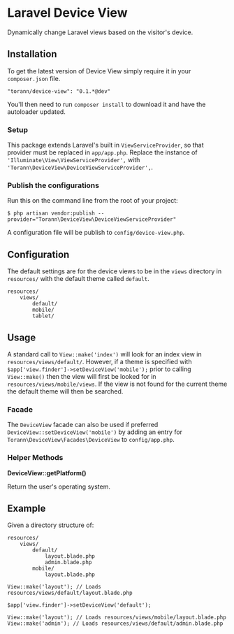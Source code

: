 # Laravel Device View

Dynamically change Laravel views based on the visitor's device.

## Installation


To get the latest version of Device View simply require it in your `composer.json` file.

```
"torann/device-view": "0.1.*@dev"
```

You'll then need to run `composer install` to download it and have the autoloader updated.

### Setup

This package extends Laravel's built in `ViewServiceProvider`, so that provider must be replaced in `app/app.php`.
Replace the instance of `'Illuminate\View\ViewServiceProvider',` with `'Torann\DeviceView\DeviceViewServiceProvider',`.


### Publish the configurations

Run this on the command line from the root of your project:

```
$ php artisan vendor:publish --provider="Torann\DeviceView\DeviceViewServiceProvider"
```

A configuration file will be publish to `config/device-view.php`.


## Configuration

The default settings are for the device views to be in the `views` directory in `resources/` with the default theme called `default`.

```
resources/
    views/
        default/
        mobile/
        tablet/
```

## Usage

A standard call to `View::make('index')` will look for an index view in `resources/views/default/`. However, if a theme is specified with
`$app['view.finder']->setDeviceView('mobile');` prior to calling `View::make()` then the view will first be looked for in `resources/views/mobile/views`.
If the view is not found for the current theme the default theme will then be searched.

### Facade

The `DeviceView` facade can also be used if preferred `DeviceView::setDeviceView('mobile')` by adding an entry for `Torann\DeviceView\Facades\DeviceView` to `config/app.php`.

### Helper Methods

**DeviceView::getPlatform()**

Return the user's operating system.

## Example

Given a directory structure of:

```
resources/
    views/
        default/
            layout.blade.php
            admin.blade.php
        mobile/
            layout.blade.php
```

```
View::make('layout'); // Loads resources/views/default/layout.blade.php

$app['view.finder']->setDeviceView('default');

View::make('layout'); // Loads resources/views/mobile/layout.blade.php
View::make('admin'); // Loads resources/views/default/admin.blade.php
```